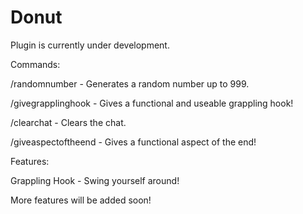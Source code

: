 # Donut
Plugin is currently under development.


Commands:

/randomnumber - Generates a random number up to 999.
	
/givegrapplinghook - Gives a functional and useable grappling hook!
	
/clearchat - Clears the chat.

/giveaspectoftheend - Gives a functional aspect of the end!

Features:

Grappling Hook - Swing yourself around!

More features will be added soon!
